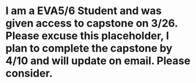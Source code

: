 # I am a EVA5/6 Student and was given access to capstone on 3/26. Please excuse this placeholder, I plan to complete the capstone by 4/10 and will update on email. Please consider.
